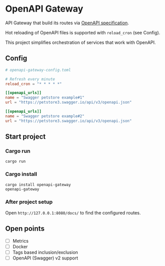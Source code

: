 # OpenAPI Gateway

API Gateway that build its routes via [OpenAPI specification](https://swagger.io/specification/).

Hot reloading of OpenAPI files is supported with `reload_cron` (see Config).

This project simplifies orchestration of services that work with OpenAPI.

## Config

```toml
# openapi-gateway-config.toml

# Refresh every minute
reload_cron = "* * * * *"

[[openapi_urls]]
name = "Swagger petstore example#1"
url = "https://petstore3.swagger.io/api/v3/openapi.json"

[[openapi_urls]]
name = "Swagger petstore example#2"
url = "https://petstore3.swagger.io/api/v3/openapi.json"
```

## Start project

### Cargo run
```
cargo run
```

### Cargo install
```
cargo install openapi-gateway
openapi-gateway
```

### After project setup

Open `http://127.0.0.1:8080/docs/` to find the configured routes.


## Open points
- [ ] Metrics
- [ ] Docker
- [ ] Tags based inclusion/exclusion
- [ ] OpenAPI (Swagger) v2 support
